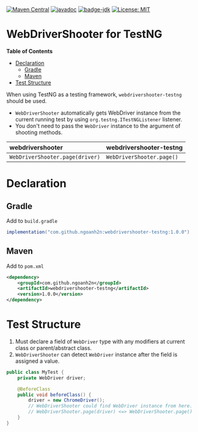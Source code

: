 [![Maven Central](https://maven-badges.herokuapp.com/maven-central/com.github.ngoanh2n/webdrivershooter-testng/badge.svg)](https://maven-badges.herokuapp.com/maven-central/com.github.ngoanh2n/webdrivershooter-testng)
[![javadoc](https://javadoc.io/badge2/com.github.ngoanh2n/webdrivershooter-testng/javadoc.svg)](https://javadoc.io/doc/com.github.ngoanh2n/webdrivershooter-testng)
[![badge-jdk](https://img.shields.io/badge/jdk-17-blue.svg)](http://www.oracle.com/technetwork/java/javase/downloads/index.html)
[![License: MIT](https://img.shields.io/badge/License-MIT-blueviolet.svg)](https://opensource.org/licenses/MIT)

# WebDriverShooter for TestNG
**Table of Contents**
<!-- TOC -->
* [Declaration](#declaration)
  * [Gradle](#gradle)
  * [Maven](#maven)
* [Test Structure](#test-structure)
<!-- TOC -->

When using TestNG as a testing framework, `webdrivershooter-testng` should be used.
- `WebDriverShooter` automatically gets WebDriver instance from the current running test by using `org.testng.ITestNGListener` listener.
- You don't need to pass the `WebDriver` instance to the argument of shooting methods.

| webdrivershooter                | webdrivershooter-testng   |
|:--------------------------------|:--------------------------|
| `WebDriverShooter.page(driver)` | `WebDriverShooter.page()` |

# Declaration
## Gradle
Add to `build.gradle`
```gradle
implementation("com.github.ngoanh2n:webdrivershooter-testng:1.0.0")
```

## Maven
Add to `pom.xml`
```xml
<dependency>
    <groupId>com.github.ngoanh2n</groupId>
    <artifactId>webdrivershooter-testng</artifactId>
    <version>1.0.0</version>
</dependency>
```

# Test Structure
1. Must declare a field of `WebDriver` type with any modifiers at current class or parent/abstract class.
2. `WebDriverShooter` can detect `WebDriver` instance after the field is assigned a value.

```java
public class MyTest {
    private WebDriver driver;

    @BeforeClass
    public void beforeClass() {
        driver = new ChromeDriver();
        // WebDriverShooter could find WebDriver instance from here.
        // WebDriverShooter.page(driver) <=> WebDriverShooter.page()
    }
}
```

